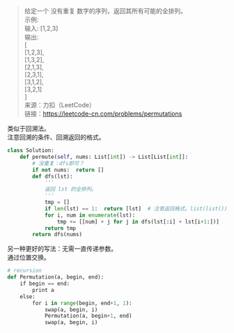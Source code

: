 > 给定一个 没有重复 数字的序列，返回其所有可能的全排列。  
示例:  
输入: [1,2,3]  
输出:  
[  
  [1,2,3],  
  [1,3,2],  
  [2,1,3],  
  [2,3,1],  
  [3,1,2],  
  [3,2,1]  
]  
来源：力扣（LeetCode）  
链接：https://leetcode-cn.com/problems/permutations  


类似于回溯法。  
注意回溯的条件、回溯返回的格式。


```Python
class Solution:
    def permute(self, nums: List[int]) -> List[List[int]]:
        # 没重复：dfs即可？
        if not nums:  return []
        def dfs(lst):
            '''
            返回 lst 的全排列。
            '''
            tmp = []
            if len(lst) == 1:  return [lst]  # 注意返回格式。list(list())
            for i, num in enumerate(lst):
                tmp += [[num] + j for j in dfs(lst[:i] + lst[i+1:])]
            return tmp
        return dfs(nums)
```
另一种更好的写法：无需一直传递参数。  
通过位置交换。
```Python
# recursion
def Permutation(a, begin, end):
    if begin == end:
        print a
    else:
        for i in range(begin, end+1, 1):
            swap(a, begin, i)
            Permutation(a, begin+1, end)
            swap(a, begin, i)
```